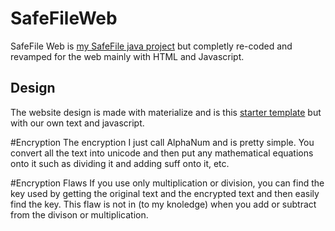 # SafeFileWeb
SafeFile Web is [my SafeFile java project](https://github.com/davidhaw/SafeFile) but completly re-coded and revamped for the web mainly with HTML and Javascript. 

## Design
  The website design is made with materialize and is this [starter template](https://materializecss.com/templates/starter-template/preview.html) but with our own text and javascript. 
  
 #Encryption
  The encryption I just call AlphaNum and is pretty simple. You convert all the text into unicode and then put any mathematical equations onto it such as dividing it and adding suff onto it, etc.
  
 #Encryption Flaws
  If you use only multiplication or division, you can find the key used by getting the original text and the encrypted text and then easily find the key. This flaw is not in (to my knoledge) when you add or subtract from the divison or multiplication. 

